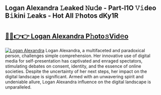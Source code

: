 ## Logan Alexandra 𝙻eaked 𝙽u𝚍e - Part-l1O 𝚅𝚒deo B𝚒kini 𝙻eaks - Hot All 𝙿hotos dKy1R

# <h2><a href="http://ld6gjzc.urlbe.top/?page=Logan+Alexandra">🔗🔗👉👉 Logan Alexandra P𝚑oto𝚜Vid𝚎o</a></h2>

[![Logan Alexandra](https://i.imgur.com/eBuTRDB.gif)](http://ld6gjzc.urlbe.top/?page=Logan+Alexandra)
Logan Alexandra, a multifaceted and paradoxical person, challenges simple comprehension. Her innovative use of digital media for self-presentation has captivated and enraged spectators, stimulating debates on consent, identity, and the essence of online societies. Despite the uncertainty of her next steps, her impact on the digital landscape is significant. Armed with an unwavering spirit and undeniable allure, Logan Alexandra influence on the digital landscape is unparalleled.
